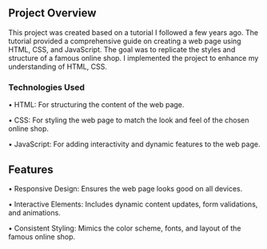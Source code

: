## Project Overview

This project was created based on a tutorial I followed a few years ago.
The tutorial provided a comprehensive guide on creating a web page using HTML, CSS, and JavaScript.
The goal was to replicate the styles and structure of a famous online shop. 
I implemented the project to enhance my understanding of HTML, CSS.

### Technologies Used

•  HTML: For structuring the content of the web page.

•  CSS: For styling the web page to match the look and feel of the chosen online shop.

•  JavaScript: For adding interactivity and dynamic features to the web page.

## Features
•  Responsive Design: Ensures the web page looks good on all devices.

•  Interactive Elements: Includes dynamic content updates, form validations, and animations.

•  Consistent Styling: Mimics the color scheme, fonts, and layout of the famous online shop.

